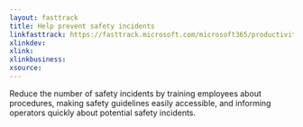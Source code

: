 ```yaml
---
layout: fasttrack
title: Help prevent safety incidents
linkfasttrack: https://fasttrack.microsoft.com/microsoft365/productivitylibrary/Help-prevent-safety-incidents 
xlinkdev: 
xlink: 
xlinkbusiness: 
xsource: 
---
```

Reduce the number of safety incidents by training employees about procedures, making safety guidelines easily accessible, and informing operators quickly about potential safety incidents.